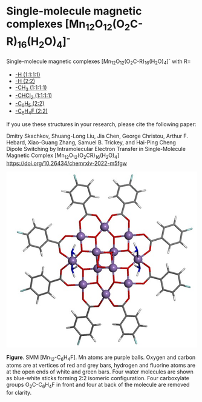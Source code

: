 # Single-molecule magnetic complexes [Mn<sub>12</sub>O<sub>12</sub>(O<sub>2</sub>C-R)<sub>16</sub>(H<sub>2</sub>O)<sub>4</sub>]<sup>-</sup>   

Single-molecule magnetic complexes [Mn<sub>12</sub>O<sub>12</sub>(O<sub>2</sub>C-R)<sub>16</sub>(H<sub>2</sub>O)<sub>4</sub>]<sup>-</sup> with R=   

   * [-H (1:1:1:1)](Mn12-H_1_1_1_1)
   * [-H (2:2)](Mn12-H_2_2)
   * [-CH<sub>3</sub> (1:1:1:1)](Mn12-CH3)
   * [-CHCl<sub>2</sub> (1:1:1:1)](Mn12-CHCl2)
   * [-C<sub>6</sub>H<sub>5</sub> (2:2)](Mn12-C6H5)
   * [-C<sub>6</sub>H<sub>4</sub>F (2:2)](Mn12-C6H4F)

If you use these structures in your research, please cite the following paper:

Dmitry Skachkov, Shuang-Long Liu, Jia Chen, George Christou, Arthur F. Hebard, Xiao-Guang Zhang, Samuel B. Trickey, and Hai-Ping Cheng   
Dipole Switching by Intramolecular Electron Transfer in Single-Molecule Magnetic Complex [Mn<sub>12</sub>O<sub>12</sub>(O<sub>2</sub>CR)<sub>16</sub>(H<sub>2</sub>O)<sub>4</sub>]   
https://doi.org/10.26434/chemrxiv-2022-m5fgw     

![GitHub Logo](Mn12-F_2.jpg)   

**Figure**. SMM [Mn<sub>12</sub>-C<sub>6</sub>H<sub>4</sub>F]. Mn atoms are purple balls. Oxygen and carbon atoms are at vertices of red and grey bars, hydrogen and fluorine atoms are at the open ends of white and green bars. Four water molecules are shown as blue-white sticks forming 2:2 isomeric configuration. Four carboxylate groups O<sub>2</sub>C-C<sub>6</sub>H<sub>4</sub>F in front and four at back of the molecule are removed for clarity.
